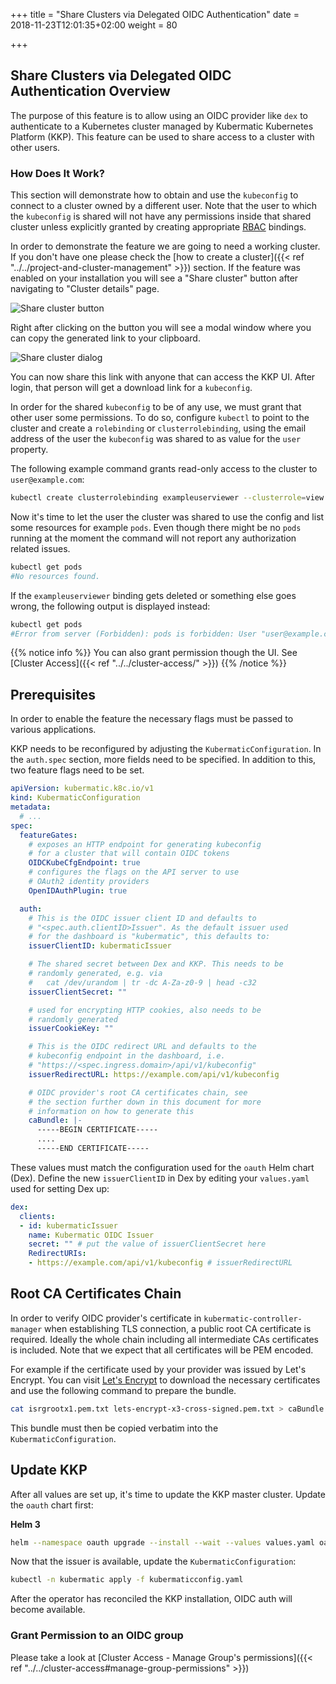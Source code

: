 +++
title = "Share Clusters via Delegated OIDC Authentication"
date = 2018-11-23T12:01:35+02:00
weight = 80

+++

## Share Clusters via Delegated OIDC Authentication Overview

The purpose of this feature is to allow using an OIDC provider like `dex` to authenticate to a Kubernetes cluster
managed by Kubermatic Kubernetes Platform (KKP). This feature can be used to share access to a cluster with other users.

### How Does It Work?

This section will demonstrate how to obtain and use the `kubeconfig` to connect to a cluster owned by a different user.
Note that the user to which the `kubeconfig` is shared will not have any permissions inside that shared cluster unless
explicitly granted by creating appropriate [RBAC](https://kubernetes.io/docs/reference/access-authn-authz/rbac) bindings.

In order to demonstrate the feature we are going to need a working cluster. If you don't have one please check the
[how to create a cluster]({{< ref "../../project-and-cluster-management" >}}) section. If the feature was enabled on your
installation you will see a "Share cluster" button after navigating to "Cluster details" page.

![Share cluster button](/img/kubermatic/v2.23/ui/cluster_details_top.png?classes=shadow,border "Share cluster button")

Right after clicking on the button you will see a modal window where you can copy the generated link to your clipboard.

![Share cluster dialog](/img/kubermatic/v2.23/ui/share.png?classes=shadow,border "Share cluster dialog")

You can now share this link with anyone that can access the KKP UI. After login, that person will get a download link for a
`kubeconfig`.

In order for the shared `kubeconfig` to be of any use, we must grant that other user some permissions. To do so, configure
`kubectl` to point to the cluster and create a `rolebinding` or `clusterrolebinding`, using the email address of the user
the `kubeconfig` was shared to as value for the `user` property.

The following example command grants read-only access to the cluster to `user@example.com`:

```bash
kubectl create clusterrolebinding exampleuserviewer --clusterrole=view --user=user@example.com
```

Now it's time to let the user the cluster was shared to use the config and list some resources for example `pods`.
Even though there might be no `pods` running at the moment the command will not report any authorization related issues.

```bash
kubectl get pods
#No resources found.
```

If the `exampleuserviewer` binding gets deleted or something else goes wrong, the following output is displayed instead:

```bash
kubectl get pods
#Error from server (Forbidden): pods is forbidden: User "user@example.com" cannot list pods in the namespace "default"
```

{{% notice info %}}
You can also grant permission though the UI. See [Cluster Access]({{< ref "../../cluster-access/" >}})
{{% /notice %}}

## Prerequisites

In order to enable the feature the necessary flags must be passed to various applications.

KKP needs to be reconfigured by adjusting the `KubermaticConfiguration`. In the `auth.spec` section, more fields
need to be specified. In addition to this, two feature flags need to be set.

```yaml
apiVersion: kubermatic.k8c.io/v1
kind: KubermaticConfiguration
metadata:
  # ...
spec:
  featureGates:
    # exposes an HTTP endpoint for generating kubeconfig
    # for a cluster that will contain OIDC tokens
    OIDCKubeCfgEndpoint: true
    # configures the flags on the API server to use
    # OAuth2 identity providers
    OpenIDAuthPlugin: true

  auth:
    # This is the OIDC issuer client ID and defaults to
    # "<spec.auth.clientID>Issuer". As the default issuer used
    # for the dashboard is "kubermatic", this defaults to:
    issuerClientID: kubermaticIssuer

    # The shared secret between Dex and KKP. This needs to be
    # randomly generated, e.g. via
    #   cat /dev/urandom | tr -dc A-Za-z0-9 | head -c32
    issuerClientSecret: ""

    # used for encrypting HTTP cookies, also needs to be
    # randomly generated
    issuerCookieKey: ""

    # This is the OIDC redirect URL and defaults to the
    # kubeconfig endpoint in the dashboard, i.e.
    # "https://<spec.ingress.domain>/api/v1/kubeconfig"
    issuerRedirectURL: https://example.com/api/v1/kubeconfig

    # OIDC provider's root CA certificates chain, see
    # the section further down in this document for more
    # information on how to generate this
    caBundle: |-
      -----BEGIN CERTIFICATE-----
      ....
      -----END CERTIFICATE-----
```

These values must match the configuration used for the `oauth` Helm chart (Dex). Define
the new `issuerClientID` in Dex by editing your `values.yaml` used for setting Dex up:

```yaml
dex:
  clients:
  - id: kubermaticIssuer
    name: Kubermatic OIDC Issuer
    secret: "" # put the value of issuerClientSecret here
    RedirectURIs:
    - https://example.com/api/v1/kubeconfig # issuerRedirectURL
```

## Root CA Certificates Chain

In order to verify OIDC provider's certificate in `kubermatic-controller-manager` when establishing
TLS connection, a public root CA certificate is required. Ideally the whole chain including all intermediate
CAs certificates is included. Note that we expect that all certificates will be PEM encoded.

For example if the certificate used by your provider was issued by Let's Encrypt. You can visit
[Let's Encrypt](https://letsencrypt.org/certificates) to download the necessary certificates and use the
following command to prepare the bundle.

```bash
cat isrgrootx1.pem.txt lets-encrypt-x3-cross-signed.pem.txt > caBundle.pem
```

This bundle must then be copied verbatim into the `KubermaticConfiguration`.

## Update KKP

After all values are set up, it's time to update the KKP master cluster. Update the `oauth` chart first:

**Helm 3**

```bash
helm --namespace oauth upgrade --install --wait --values values.yaml oauth charts/oauth/
```

Now that the issuer is available, update the `KubermaticConfiguration`:

```bash
kubectl -n kubermatic apply -f kubermaticconfig.yaml
```

After the operator has reconciled the KKP installation, OIDC auth will become available.

### Grant Permission to an OIDC group
Please take a look at [Cluster Access - Manage Group's permissions]({{< ref "../../cluster-access#manage-group-permissions" >}})
